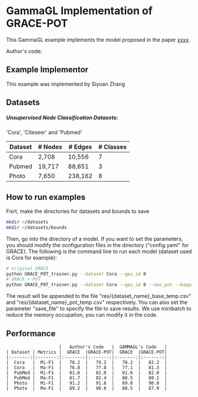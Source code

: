 # GammaGL Implementation of GRACE-POT
This GammaGL example implements the model proposed in the paper [xxxx](https://arxiv.org/).

Author's code:

## Example Implementor

This example was implemented by Siyuan Zhang

## Datasets

##### Unsupervised Node Classification Datasets:

'Cora', 'Citeseer' and 'Pubmed'

| Dataset  | # Nodes | # Edges | # Classes |
| -------- | ------- | ------- | --------- |
| Cora     | 2,708   | 10,556  | 7         |
| Pubmed   | 19,717  | 88,651  | 3         |
| Photo    | 7,650   | 238,162 | 8         |


## How to run examples
Fisrt, make the directories for datasets and bounds to save
``` bash
mkdir ~/datasets
mkdir ~/datasets/bounds
```
Then, go into the directory of a model. If you want to set the parameters, you should modify the ocnfiguration files in the directory ("config.yaml" for GRACE). The following is the command line to run each model (dataset used is Cora for example):
```bash
# original GRACE
python GRACE_POT_trainer.py --dataset Cora --gpu_id 0
# GRACE + POT
python GRACE_POT_trainer.py --dataset Cora --gpu_id 0 --use_pot --kappa 0.4
```
The result will be appended to the file "res/{dataset_name}_base_temp.csv" and "res/{dataset_name}_pot_temp.csv" respectively. You can also set the parameter "save_file" to specify the file to save results. We use minibatch to reduce the memory occupation, you can modify it in the code. 

## 	Performance

```
                    |   Author's Code   |  GAMMAGL's Code   |
| Dataset | Metrics |  GRACE  |GRACE-POT|  GRACE  |GRACE-POT|
|:-------:|:-------:|:-------:|:-------:|:-------:|:-------:|
|  Cora   |  Mi-F1  |   78.2  |   79.2  |   78.2  |   82.2  |
|  Cora   |  Ma-F1  |   76.8  |   77.8  |   77.1  |   81.3  |
|  PubMed |  Mi-F1  |   81.6  |   82.0  |   81.6  |   82.0  |
|  PubMed |  Ma-F1  |   81.7  |   82.4  |   80.5  |   80.1  |
|  Photo  |  Mi-F1  |   91.2  |   91.8  |   89.8  |   90.0  |
|  Photo  |  Ma-F1  |   89.2  |   90.0  |   88.5  |   87.9  |